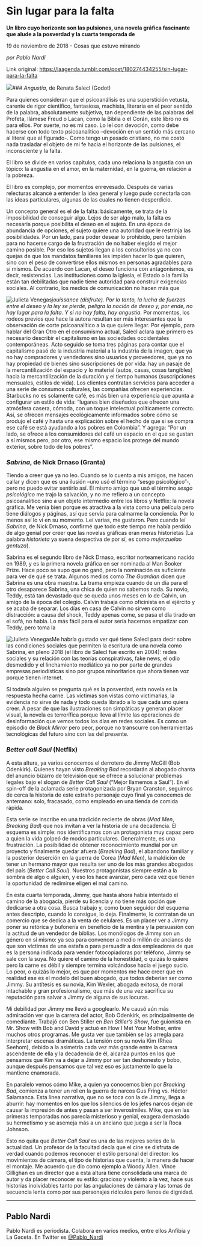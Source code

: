 # Sin lugar para la falta

**Un libro cuyo horizonte son las pulsiones, una novela gráfica fascinante que alude a la posverdad y la cuarta temporada de**

19 de noviembre de 2018 - Cosas que estuve mirando

_por Pablo Nardi_

Link original: https://laagenda.tumblr.com/post/180274434255/sin-lugar-para-la-falta

![](https://64.media.tumblr.com/9883719a7bf7335241f749e3249d1b08/tumblr_inline_pig9paVZR81t6q87u_500.jpg)### *Angustia*, de Renata Salecl (Godot)

  

Para quienes consideran que el psicoanálisis es una superstición vetusta, carente de rigor científico, fantasiosa, machista, literaria en el peor sentido de la palabra, absolutamente subjetiva, tan dependiente de las palabras del Profeta, llámese Freud o Lacan, como la Biblia o el Corán, este libro no es para ellos. Por suerte, no es mi caso. Lo leí con devoción, como debe hacerse con todo texto psicoanalítico –devoción en un sentido más cercano al literal que al figurado-. Como tengo un pasado cristiano, no me costó nada trasladar el objeto de mi fe hacia el horizonte de las pulsiones, el inconsciente y la falta. 

El libro se divide en varios capítulos, cada uno relaciona la angustia con un tópico: la angustia en el amor, en la maternidad, en la guerra, en relación a la pobreza. 

El libro es complejo, por momentos enrevesado. Después de varias relecturas alcancé a entender la idea general y luego pude conectarla con las ideas particulares, algunas de las cuales no tienen desperdicio.

Un concepto general es el de la falta: básicamente, se trata de la imposibilidad de conseguir algo. Lejos de ser algo malo, la falta es necesaria porque posibilita el deseo en el sujeto. En una época de abundancia de opciones, el sujeto quiere una autoridad que le restrinja las posibilidades. Por un lado, para poder desear lo prohibido, pero también para no hacerse cargo de la frustración de no haber elegido el mejor camino posible. Por eso los sujetos llegan a los consultorios ya no con quejas de que los mandatos familiares les impiden hacer lo que quieren, sino con el peso de convertirse ellos mismos en personas agradables para sí mismos. De acuerdo con Lacan, el deseo funciona con antagonismos, es decir, resistencias. Las instituciones como la iglesia, el Estado o la familia están tan debilitadas que nadie tiene autoridad para construir exigencias sociales. Al contrario, los medios de comunicación no hacen más que 

![Julieta Venegas](https://64.media.tumblr.com/5ea703b2084bf8a44e5c927c0746f02f/tumblr_inline_pig5287Z391t6q87u_250.jpg)*jouissance *(disfrute). Por lo tanto, la lucha de fuerzas entre el deseo y la ley se pierde, peligra la noción de deseo y, por ende, no hay lugar para la falta. Y si no hay falta, hay angustia.** Por momentos, los rodeos previos que hace la autora resultan ser más interesantes que la observación de corte psicoanalítico a la que quiere llegar. Por ejemplo, para hablar del Gran Otro en el consumismo actual, Salecl aclara que primero es necesario describir el capitalismo en las sociedades occidentales contemporáneas. Acto seguido se toma tres páginas para contar que el capitalismo pasó de la industria material a la industria de la imagen, que ya no hay compradores y vendedores sino usuarios y proveedores, que ya no hay propiedad de bienes sino suscripciones de por vida: hay un pasaje de la mercantilización del espacio y lo material (autos, casas, cosas tangibles) hacia la mercantilización de la duración y el tiempo humanos (suscripciones mensuales, estilos de vida). Los clientes contratan servicios para acceder a una serie de consumos culturales, las compañías ofrecen experiencias. Starbucks no es solamente café, es más bien una experiencia que apunta a configurar un estilo de vida: “lugares bien diseñados que ofrecen una atmósfera casera, cómoda, con un toque intelectual políticamente correcto. Así, se ofrecen mensajes ecológicamente informados sobre cómo se produjo el café y hasta una explicación sobre el hecho de que si se compra ese café se está ayudando a los pobres en Colombia”. Y agrega: “Por un lado, se ofrece a los consumidores del café un espacio en el que se gustan a sí mismos pero, por otro, ese mismo espacio los protege del mundo exterior, sobre todo de los pobres”.

  


### *Sabrina*, de Nick Drnaso (Granta)

Tiendo a creer que ya no leo. Cuando se lo cuento a mis amigos, me hacen callar y dicen que es una ilusión –uno usó el término “sesgo psicológico”-, pero no puedo evitar sentirlo así. El mismo amigo que usó el término *sesgo psicológico* me trajo la salvación, y no me refiero a un concepto psicoanalítico sino a un objeto intermedio entre los libros y Netflix: la novela gráfica. Me venía bien porque es atractiva a la vista como una película pero tiene diálogos y páginas, así que servía para calmarme la conciencia. Por lo menos así lo vi en su momento. Leí varias, me gustaron. Pero cuando leí *Sabrina*, de Nick Drnaso, confirmé que todo este tiempo me había perdido de algo genial por creer que las novelas gráficas eran meras historietas (La palabra *historieta* ya suena despectiva de por sí, es como *mujerzuela*o *gentuza*).

Sabrina es el segundo libro de Nick Drnaso, escritor norteamericano nacido en 1989, y es la primera novela gráfica en ser nominada al Man Booker Prize. Hace poco se supo que no ganó, pero la nominación es suficiente para ver de qué se trata. Algunos medios como *The Guardian* dicen que Sabrina es una obra maestra. La trama empieza cuando de un día para el otro desaparece Sabrina, una chica de quien no sabemos nada. Su novio, Teddy, está tan devastado que se queda unos meses en lo de Calvin, un amigo de la época del colegio. Calvin trabaja como oficinista en el ejército y se acaba de separar. Los días en casa de Calvin no sirven como distracción: a causa del shock, Teddy apenas come, se pasa el día tirado en el sofá, no habla. Lo más fácil para el autor sería hacernos empatizar con Teddy, pero toma la 

![Julieta Venegas](https://64.media.tumblr.com/e2e2cc521751014b8b44bd9768353e85/tumblr_inline_pig529cMc31t6q87u_250.jpg)Me habría gustado ver qué tiene Salecl para decir sobre las condiciones sociales que permiten la escritura de una novela como Sabrina, en pleno 2018 (el libro de Salecl fue escrito en 2004): redes sociales y su relación con las teorías conspirativas, fake news, el odio desmedido y el linchamiento mediático ya no por parte de  grandes empresas periodísticas sino por grupos minoritarios que ahora tienen voz porque tienen internet.

Si todavía alguien se pregunta qué es la posverdad, esta novela es la respuesta hecha carne. Las víctimas son vistas como victimarias, la evidencia no sirve de nada y todo queda librado a lo que cada uno quiera creer. A pesar de que las ilustraciones son simpáticas y generan placer visual, la novela es terrorífica porque lleva al límite las operaciones de desinformación que vemos todos los días en redes sociales. Es como un episodio de *Black Mirror* pero peor, porque no transcurre con herramientas tecnológicas del futuro sino con las del presente. 

  


### *Better call Saul* (Netflix)

A esta altura, ya varios conocemos el derrotero de Jimmy McGill (Bob Odenkirk). Quienes hayan visto *Breaking Bad* recordarán al abogado chanta del anuncio bizarro de televisión que se ofrece a solucionar problemas legales bajo el slogan de *Better Call Saul* (“Mejor llamemos a Saul”).  En el spin-off de la aclamada serie protagonizada por Bryan Cranston, seguimos de cerca la historia de este extraño personaje cuyo final ya conocemos de antemano: solo, fracasado, como empleado en una tienda de comida rápida. 

Esta serie se inscribe en una tradición reciente de obras (*Mad Men*, *Breaking Bad*) que nos invitan a ver la historia de una decadencia. El esquema es simple: nos identificamos con un protagonista muy capaz pero a quien la vida golpeó de modos particulares. Generalmente, es una frustración. La posibilidad de obtener reconocimiento mundial por un proyecto y finalmente quedar afuera (*Breaking Bad*), el abandono familiar y la posterior deserción en la guerra de Corea (*Mad Men*), la maldición de tener un hermano mayor que resulta ser uno de los más grandes abogados del país (*Better Call Saul*). Nuestros protagonistas siempre están a la sombra de algo o alguien, y eso los hace avanzar, pero cada vez que tienen la oportunidad de redimirse eligen el mal camino. 




En esta cuarta temporada, Jimmy, que hasta ahora había intentado el camino de la abogacía, pierde su licencia y no tiene más opción que dedicarse a otra cosa. Busca trabajo y, como buen seguidor del esquema antes descripto, cuando lo consigue, lo deja. Finalmente, lo contratan de un comercio que se dedica a la venta de celulares. Es un placer ver a Jimmy poner su retórica y bufonería en beneficio de la mentira y la persuasión con la actitud de un vendedor de biblias. Los monólogos de Jimmy son un género en sí mismo: ya sea para convencer a medio millón de ancianos de que son víctimas de una estafa o para persuadir a dos empleadores de que es la persona indicada para vender fotocopiadoras por teléfono, Jimmy se sale con la suya. No quiere el camino de la honestidad, o quizás lo quiere pero la carne es débil y siempre termina volcándose hacia el juego sucio. Lo peor, o quizás lo mejor, es que por momentos me hace creer que en realidad ese es el modelo del buen abogado, que todos deberían ser como Jimmy. Su antítesis es su novia, Kim Wexler, abogada exitosa, de moral intachable y gran profesionalismo, que más de una vez sacrifica su reputación para salvar a Jimmy de alguna de sus locuras. 

Mi debilidad por Jimmy me llevó a googlearlo. Me causó aún más admiración ver que la carrera del actor, Bob Odenkirk, es principalmente de comediante. Trabajó con Ben Stiller en *Ben Stiller’s Show*, fue guionista en Mr. Show with Bob and David y actuó en How I Met Your Mother, entre muchos otros programas. Me gusta ver que también se las arregla para interpretar escenas dramáticas. La tensión con su novia Kim (Rhea Seehom), debido a la asimetría cada vez más grande entre la carrera ascendente de ella y la decadencia de él, alcanza puntos en los que pensamos que Kim va a dejar a Jimmy por ser tan deshonesto y bobo, aunque después pensamos que tal vez eso es justamente lo que la mantiene enamorada. 

En paralelo vemos cómo Mike, a quien ya conocemos bien por *Breaking Bad*, comienza a tener un rol en la guerra de narcos Gus Fring vs. Héctor Salamanca. Esta línea narrativa, que no se toca con la de Jimmy, llega a aburrir: hay momentos en los que los silencios de los jefes narcos dejan de causar la impresión de antes y pasan a ser inverosímiles. Mike, que en las primeras temporadas nos parecía misterioso y genial, exagera demasiado su hermetismo y se asemeja más a un anciano que juega a ser la Roca Johnson. 

Esto no quita que *Better Call Saul* es una de las mejores series de la actualidad. Un profesor de la facultad decía que el cine se disfruta de verdad cuando podemos reconocer el estilo personal del director: los movimientos de cámara, el tipo de historias que cuenta, la manera de hacer el montaje. Me acuerdo que dio como ejemplo a Woody Allen. Vince Gillighan es un director que a esta altura tiene consolidada una marca de autor y da placer reconocer su estilo: gracioso y violento a la vez, hace sus historias inolvidables tanto por las angulaciones de cámara y las tomas de secuencia lenta como por sus personajes ridículos pero llenos de dignidad. 

  




---

 Pablo Nardi
------------

 Pablo Nardi es periodista. Colabora en varios medios, entre ellos Anfibia y La Gaceta. En Twitter es [@Pablo\_Nardi](https://twitter.com/Pablo_Nardi)  

